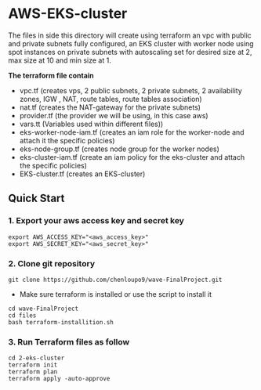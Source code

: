 # AWS-EKS-cluster 
The files in side this directory will create using terraform an vpc with public and private subnets fully configured, an EKS cluster with worker node using spot instances on private subnets with autoscaling set for desired size at 2, max size at 10 and min size at 1. 

**The terraform file contain**
- vpc.tf (creates vps, 2 public subnets, 2 private subnets, 2 availability zones, IGW , NAT, route tables, route tables association) 
- nat.tf (creates the NAT-gateway for the private subnets)
- provider.tf (the provider we will be using, in this case aws) 
- vars.tt (Variables used within different files))
- eks-worker-node-iam.tf (creates an iam role for the worker-node and attach it the specific policies) 
- eks-node-group.tf (creates node group for the worker nodes) 
- eks-cluster-iam.tf (create an iam policy for the eks-cluster and attach the specific policies) 
- EKS-cluster.tf (creates an EKS-cluster) 

## Quick Start 
### 1. Export your aws access key and secret key 
``` 
export AWS_ACCESS_KEY="<aws_access_key>" 
export AWS_SECRET_KEY="<aws_secret_key>" 
``` 

### 2. Clone git repository 
```
git clone https://github.com/chenloupo9/wave-FinalProject.git 
```
- Make sure terraform is installed or use the script to install it 
```
cd wave-FinalProject
cd files 
bash terraform-installition.sh
``` 

### 3. Run Terraform files as follow 
```
cd 2-eks-cluster 
terraform init 
terraform plan 
terraform apply -auto-approve
```

 
